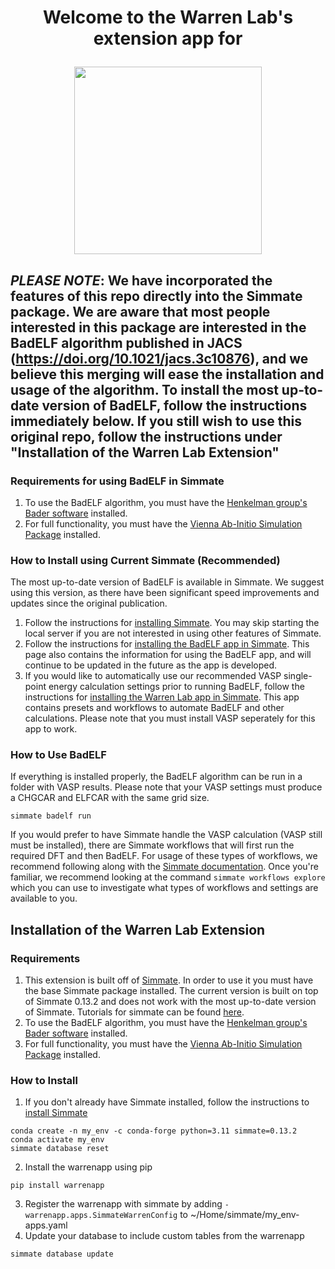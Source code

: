 <!-- This displays entry text -->
<h1><p align="center">
Welcome to the Warren Lab's extension app for
</h1></p>
<!-- This displays the Simmate Logo -->
<p align="center" href=https://github.com/jacksund/simmate>
   <img src="https://github.com/jacksund/simmate/blob/main/src/simmate/website/static_files/images/simmate-logo-dark.svg?raw=true" width="300" style="max-width: 700px;">
</p>

## **_PLEASE NOTE_: We have incorporated the features of this repo directly into the Simmate package. We are aware that most people interested in this package are interested in the BadELF algorithm published in JACS (https://doi.org/10.1021/jacs.3c10876), and we believe this merging will ease the installation and usage of the algorithm. To install the most up-to-date version of BadELF, follow the instructions immediately below. If you still wish to use this original repo, follow the instructions under "Installation of the Warren Lab Extension"**

### Requirements for using BadELF in Simmate
1. To use the BadELF algorithm, you must have the [Henkelman group's Bader software](https://theory.cm.utexas.edu/henkelman/code/bader/) installed.
2. For full functionality, you must have the [Vienna Ab-Initio Simulation Package](https://www.vasp.at/) installed.

### How to Install using Current Simmate (Recommended)
The most up-to-date version of BadELF is available in Simmate. We suggest using this version, as there have been significant speed improvements and updates since the original publication.
1. Follow the instructions for [installing Simmate](https://jacksund.github.io/simmate/getting_started/installation/quick_start/). You may skip starting the local server if you are not interested in using other features of Simmate.
2. Follow the instructions for [installing the BadELF app in Simmate](https://jacksund.github.io/simmate/apps/badelf/). This page also contains the information for using the BadELF app, and will continue to be updated in the future as the app is developed.
3. If you would like to automatically use our recommended VASP single-point energy calculation settings prior to running BadELF, follow the instructions for [installing the Warren Lab app in Simmate](https://jacksund.github.io/simmate/apps/warren_lab/). This app contains presets and workflows to automate BadELF and other calculations. Please note that you must install VASP seperately for this app to work.

### How to Use BadELF
If everything is installed properly, the BadELF algorithm can be run in a folder with VASP results. Please note that your VASP settings must produce a CHGCAR and ELFCAR with the same grid size.
```shell
simmate badelf run
```
If you would prefer to have Simmate handle the VASP calculation (VASP still must be installed), there are Simmate workflows that will first run the required DFT and then BadELF. For usage of these types of workflows, we recommend following along with the [Simmate documentation](https://jacksund.github.io/simmate/getting_started/run_a_workflow/quick_start/). Once you're familiar, we recommend looking at the command `simmate workflows explore` which you can use to investigate what types of workflows and settings are available to you.

## Installation of the Warren Lab Extension

### Requirements
1. This extension is built off of [Simmate](https://github.com/jacksund/simmate). In order to use it you must have the base Simmate package installed. The current version is built on top of Simmate 0.13.2 and does not work with the most up-to-date version of Simmate. Tutorials for simmate can be found [here](https://jacksund.github.io/simmate/getting_started/overview/).
2. To use the BadELF algorithm, you must have the [Henkelman group's Bader software](https://theory.cm.utexas.edu/henkelman/code/bader/) installed.
3. For full functionality, you must have the [Vienna Ab-Initio Simulation Package](https://www.vasp.at/) installed.

### How to Install
1. If you don't already have Simmate installed, follow the instructions to [install Simmate](https://jacksund.github.io/simmate/getting_started/installation/quick_start/)
``` shell
conda create -n my_env -c conda-forge python=3.11 simmate=0.13.2
conda activate my_env
simmate database reset
```
2. Install the warrenapp using pip
``` shell
pip install warrenapp
```
3. Register the warrenapp with simmate by adding `- warrenapp.apps.SimmateWarrenConfig` to ~/Home/simmate/my_env-apps.yaml
4. Update your database to include custom tables from the warrenapp
``` shell
simmate database update
```
